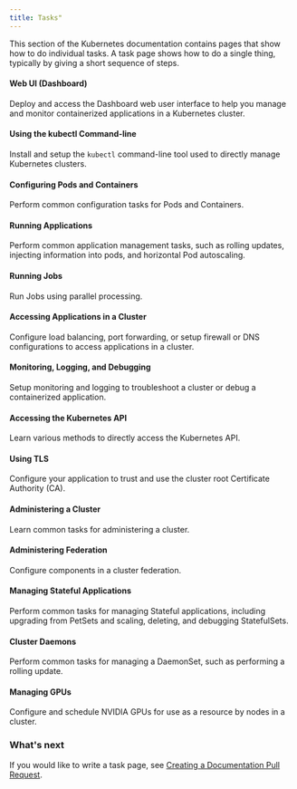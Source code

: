 ```yaml
---
title: Tasks"
---
```


This section of the Kubernetes documentation contains pages that
show how to do individual tasks. A task page shows how to do a
single thing, typically by giving a short sequence of steps.

#### Web UI (Dashboard)

Deploy and access the Dashboard web user interface to help you manage and monitor containerized applications in a Kubernetes cluster.

#### Using the kubectl Command-line

Install and setup the `kubectl` command-line tool used to directly manage Kubernetes clusters.

#### Configuring Pods and Containers

Perform common configuration tasks for Pods and Containers.

#### Running Applications

Perform common application management tasks, such as rolling updates, injecting information into pods, and horizontal Pod autoscaling.

#### Running Jobs

Run Jobs using parallel processing.

#### Accessing Applications in a Cluster

Configure load balancing, port forwarding, or setup firewall or DNS configurations to access applications in a cluster.

#### Monitoring, Logging, and Debugging

Setup monitoring and logging to troubleshoot a cluster or debug a containerized application.

#### Accessing the Kubernetes API

Learn various methods to directly access the Kubernetes API.

#### Using TLS

Configure your application to trust and use the cluster root Certificate Authority (CA).

#### Administering a Cluster

Learn common tasks for administering a cluster.

#### Administering Federation

Configure components in a cluster federation.

#### Managing Stateful Applications

Perform common tasks for managing Stateful applications, including upgrading from PetSets and scaling, deleting, and debugging StatefulSets.

#### Cluster Daemons

Perform common tasks for managing a DaemonSet, such as performing a rolling update.

#### Managing GPUs

Configure and schedule NVIDIA GPUs for use as a resource by nodes in a cluster.

### What's next

If you would like to write a task page, see
[Creating a Documentation Pull Request](/docs/home/contribute/create-pull-request/).
